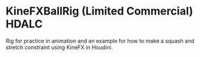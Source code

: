 # KineFXBallRig (Limited Commercial) HDALC
 Rig for practice in animation and an example for how to make a squash and stretch constraint using KineFX in Houdini.
